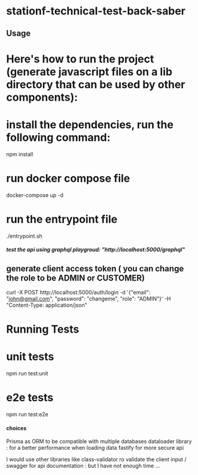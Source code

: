 # stationf-technical-test-back-saber
## Usage

# Here's how to run the project (generate javascript files on a lib directory that can be used by other components):

####
# install the dependencies, run the following command:
npm install

# run docker compose file
docker-compose up -d

# run the entrypoint file
./entrypoint.sh
####


##### test the api using graphql playgroud: "http://localhost:5000/graphql"
## generate client access token ( you can change the role to be ADMIN or CUSTOMER)
curl -X POST http://localhost:5000/auth/login -d '{"email": "john@gmail.com", "password": "changeme", "role": "ADMIN"}' -H "Content-Type: application/json"



# Running Tests
# unit tests
npm run test:unit

# e2e tests
npm run test:e2e

#### choices ###
Prisma as ORM to be compatible with multiple databases
dataloader library : for a better performance when loading data
fastify for more secure api

I would use other libraries like class-validator ro validate the client input / swagger for api documentation : but I have not enough time ...